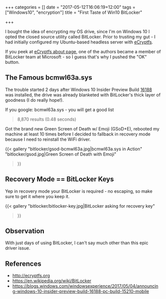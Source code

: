 +++
categories = []
date = "2017-05-12T16:06:19+12:00"
tags = ["Windows10", "encryption"]
title = "First Taste of Win10 BitLocker"

+++

I bought the idea of encrypting my OS drive, since I'm on Windows 10 I opted the closed source utility called BitLocker.
Prior to trusting my gut - I had initially configured my Ubuntu-based headless server with [eCryptfs](http://ecryptfs.org).

If you peek at [eCryptfs about page](http://ecryptfs.org/about.html), one of the authors became a member of BitLocker team at Microsoft - so I guess that's why I pushed the "OK" button.

## The Famous bcmwl63a.sys

The trouble started 2 days after Windows 10 Insider Preview Build [16188](https://blogs.windows.com/windowsexperience/2017/05/04/announcing-windows-10-insider-preview-build-16188-pc-build-15210-mobile) was installed, the drive was already blanketed with BitLocker's thick layer of goodness (I do really hope!).

If you google: bcmwl63a.sys - you will get a good list

> 8,870 results (0.48 seconds)

Got the brand new Green Screen of Death w/ Emoji (GSoD+E), rebooted my machine at least 10 times before I decided to fallback in recovery mode because I need to reinstall the WiFi driver.

{{< gallery
  "bitlocker/gsod-bcmwl63a.jpg|bcmwl63a.sys in Action"
  "bitlocker/gsod.jpg|Green Screen of Death with Emoji"
>}}

## Recovery Mode == BitLocker Keys

Yep in recovery mode your BitLocker is required - no escaping, so make sure to get it where you keep it.

{{< gallery
  "bitlocker/bitlocker-key.jpg|BitLocker asking for recovery key"
>}}


## Observation

With just days of using BitLocker, I can't say much other than this epic driver issue.

## References

* http://ecryptfs.org
* https://en.wikipedia.org/wiki/BitLocker
* https://blogs.windows.com/windowsexperience/2017/05/04/announcing-windows-10-insider-preview-build-16188-pc-build-15210-mobile